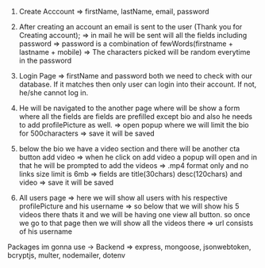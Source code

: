 
1. Create Acccount
  => firstName, lastName, email, password

2. After creating an account an email is sent to the user (Thank you for Creating account);
  => in mail he will be sent will all the fields including password
  => password is a combination of fewWords(firstname + lastname + mobile)
  => The characters picked will be random everytime in the password

3. Login Page
  => firstName and password both we need to check with our database. 
  If it matches then only user can login into their account. If not, he/she cannot log in.

4. He will be navigated to the another page where will be show a form where all the fields are fields are prefilled except bio and also he needs to add profilePicture as well. 
  => open popup where we will limit the bio for 500characters => save it will be saved

5. below the bio we have a video  section and there will be another cta button add video
  => when he click on add video a popup will open and in that he will be prompted to add the videos
  => .mp4 format only and no links size limit is 6mb
  => fields are title(30chars) desc(120chars) and video
  => save it will be saved

6. All users page
  => here we will show all users with his respective profilePicture and his username 
  => so below that we will show his 5 videos there thats it and we will be having one view all button. so once we go to that page then we will show all the videos there
  => url consists of his username 



Packages im gonna use -> 
  Backend => express, mongoose, jsonwebtoken, bcryptjs, multer, nodemailer, dotenv
